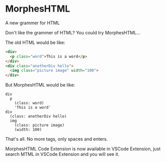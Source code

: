 # MorphesHTML
A new grammer for HTML

Don't like the grammer of HTML? You could try MorphesHTML...

The old HTML would be like:
```HTML
<div>
  <p class="word">This is a word</p>
</div>
<div class="anotherDiv hello">
  <img class="picture image" width="100">
</div>
```

But MorphesHTML would be like:
```
div
  p
    (class: word)
    'This is a word'
div
  (class: anotherDiv hello)
  img
    (class: picture image)
    (width: 100)
```

That's all. No more tags, only spaces and enters.

MorphesHTML Code Extension is now available in VSCode Extension, just search MTML in VSCode Extension and you will see it.
